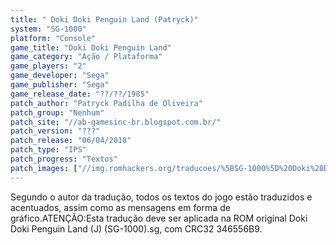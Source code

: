 ```yaml
---
title: " Doki Doki Penguin Land (Patryck)"
system: "SG-1000"
platform: "Console"
game_title: "Doki Doki Penguin Land"
game_category: "Ação / Plataforma"
game_players: "2"
game_developer: "Sega"
game_publisher: "Sega"
game_release_date: "??/??/1985"
patch_author: "Patryck Padilha de Oliveira"
patch_group: "Nenhum"
patch_site: "//ab-gamesinc-br.blogspot.com.br/"
patch_version: "???"
patch_release: "06/04/2018"
patch_type: "IPS"
patch_progress: "Textos"
patch_images: ["//img.romhackers.org/traducoes/%5BSG-1000%5D%20Doki%20Doki%20Penguin%20Land%20-%20Patryck%20-%201.png","//img.romhackers.org/traducoes/%5BSG-1000%5D%20Doki%20Doki%20Penguin%20Land%20-%20Patryck%20-%202.png","//img.romhackers.org/traducoes/%5BSG-1000%5D%20Doki%20Doki%20Penguin%20Land%20-%20Patryck%20-%203.png"]
---
```

Segundo o autor da tradução, todos os textos do jogo estão traduzidos e acentuados, assim como as mensagens em forma de gráfico.ATENÇÃO:Esta tradução deve ser aplicada na ROM original Doki Doki Penguin Land (J) (SG-1000).sg, com CRC32 346556B9.